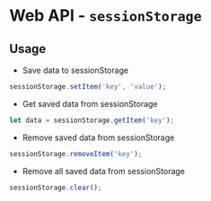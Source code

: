 # Web API - `sessionStorage`
## Usage
* Save data to sessionStorage
```js
sessionStorage.setItem('key', 'value');
```

* Get saved data from sessionStorage
```js
let data = sessionStorage.getItem('key');
```

* Remove saved data from sessionStorage
```js
sessionStorage.removeItem('key');
```

* Remove all saved data from sessionStorage
```js
sessionStorage.clear();
```